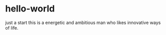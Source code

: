 # hello-world
just a start
this is a energetic and ambitious man who likes innovative ways of life.

